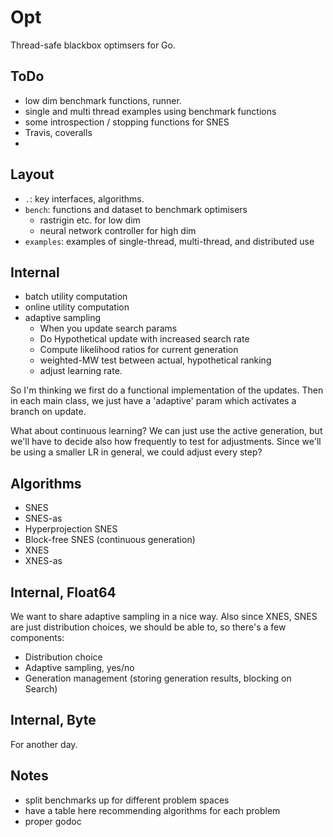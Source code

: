 # Opt
Thread-safe blackbox optimsers for Go.

## ToDo

- low dim benchmark functions, runner.
- single and multi thread examples using benchmark functions
- some introspection / stopping functions for SNES
- Travis, coveralls
-

## Layout

- `.`: key interfaces, algorithms.
- `bench`: functions and dataset to benchmark optimisers
    - rastrigin etc. for low dim
    - neural network controller for high dim
- `examples`: examples of single-thread, multi-thread, and distributed use


## Internal

- batch utility computation
- online utility computation
- adaptive sampling
    - When you update search params
    - Do Hypothetical update with increased search rate
    - Compute likelihood ratios for current generation
    - weighted-MW test between actual, hypothetical ranking
    - adjust learning rate.

So I'm thinking we first do a functional implementation of the updates. Then in
each main class, we just have a 'adaptive' param which activates a branch on update.

What about continuous learning? We can just use the active generation, but we'll have
to decide also how frequently to test for adjustments. Since we'll be using a smaller
LR in general, we could adjust every step?


## Algorithms

- SNES
- SNES-as
- Hyperprojection SNES
- Block-free SNES (continuous generation)
- XNES
- XNES-as


## Internal, Float64

We want to share adaptive sampling in a nice way. Also since XNES, SNES are just
distribution choices, we should be able to, so there's a few components:

- Distribution choice
- Adaptive sampling, yes/no
- Generation management (storing generation results, blocking on Search)

## Internal, Byte

For another day.

## Notes

- split benchmarks up for different problem spaces
- have a table here recommending algorithms for each problem
- proper godoc